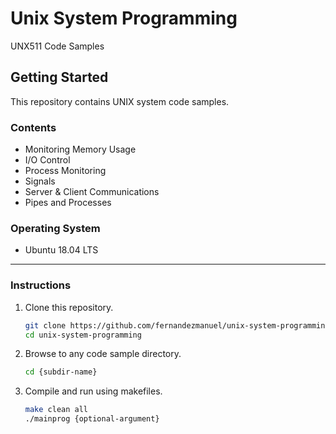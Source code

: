 # Unix System Programming
UNX511 Code Samples

## Getting Started

This repository contains UNIX system code samples. 

### Contents

* Monitoring Memory Usage
* I/O Control
* Process Monitoring
* Signals
* Server & Client Communications
* Pipes and Processes

### Operating System 

* Ubuntu 18.04 LTS

---

### Instructions

1. Clone this repository.
    ```sh
    git clone https://github.com/fernandezmanuel/unix-system-programming.git
    cd unix-system-programming
    ```
    
2. Browse to any code sample directory.
    ```sh
    cd {subdir-name} 
    ```
    
3. Compile and run using makefiles.

    ```sh
    make clean all
    ./mainprog {optional-argument}
    ```
 
 
